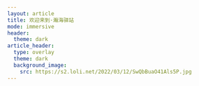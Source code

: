 ```yaml
---
layout: article
title: 欢迎来到·瀚海驿站
mode: immersive
header:
  theme: dark
article_header:
  type: overlay
  theme: dark
  background_image:
    src: https://s2.loli.net/2022/03/12/SwQbBuaO41Als5P.jpg
---
```


<!--more-->

